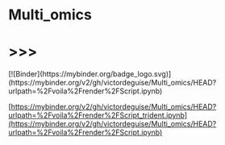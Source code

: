 # Multi_omics

<h1> >>> </h1>[![Binder](https://mybinder.org/badge_logo.svg)](https://mybinder.org/v2/gh/victordeguise/Multi_omics/HEAD?urlpath=%2Fvoila%2Frender%2FScript.ipynb)

[https://mybinder.org/v2/gh/victordeguise/Multi_omics/HEAD?urlpath=%2Fvoila%2Frender%2FScript_trident.ipynb](https://mybinder.org/v2/gh/victordeguise/Multi_omics/HEAD?urlpath=%2Fvoila%2Frender%2FScript.ipynb)
